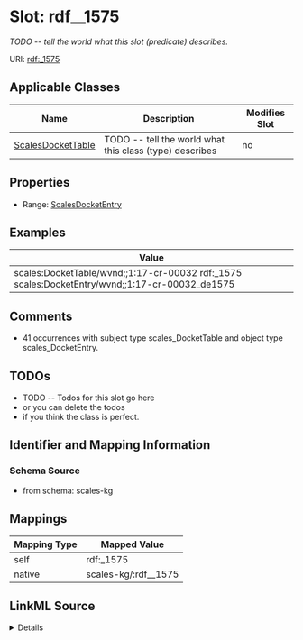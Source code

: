 

# Slot: rdf__1575


_TODO -- tell the world what this slot (predicate) describes._





URI: [rdf:_1575](http://www.w3.org/1999/02/22-rdf-syntax-ns#_1575)



<!-- no inheritance hierarchy -->





## Applicable Classes

| Name | Description | Modifies Slot |
| --- | --- | --- |
| [ScalesDocketTable](../classes/ScalesDocketTable.md) | TODO -- tell the world what this class (type) describes |  no  |







## Properties

* Range: [ScalesDocketEntry](../classes/ScalesDocketEntry.md)






## Examples

| Value |
| --- |
| scales:DocketTable/wvnd;;1:17-cr-00032 rdf:_1575 scales:DocketEntry/wvnd;;1:17-cr-00032_de1575 |

## Comments

* 41 occurrences with subject type scales_DocketTable and object type scales_DocketEntry.

## TODOs

* TODO -- Todos for this slot go here
* or you can delete the todos
* if you think the class is perfect.

## Identifier and Mapping Information







### Schema Source


* from schema: scales-kg




## Mappings

| Mapping Type | Mapped Value |
| ---  | ---  |
| self | rdf:_1575 |
| native | scales-kg/:rdf__1575 |




## LinkML Source

<details>
```yaml
name: rdf__1575
description: TODO -- tell the world what this slot (predicate) describes.
todos:
- TODO -- Todos for this slot go here
- or you can delete the todos
- if you think the class is perfect.
comments:
- 41 occurrences with subject type scales_DocketTable and object type scales_DocketEntry.
examples:
- value: scales:DocketTable/wvnd;;1:17-cr-00032 rdf:_1575 scales:DocketEntry/wvnd;;1:17-cr-00032_de1575
from_schema: scales-kg
rank: 1000
slot_uri: rdf:_1575
alias: rdf__1575
domain_of:
- scales_DocketTable
range: scales_DocketEntry

```
</details>